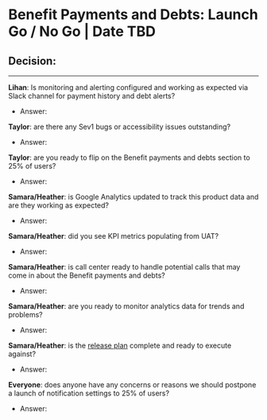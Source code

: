 # Benefit Payments and Debts: Launch Go / No Go | Date TBD

## Decision: 

---

**Lihan**: Is monitoring and alerting configured and working as expected via Slack channel for payment history and debt alerts?
- Answer: 

**Taylor**: are there any Sev1 bugs or accessibility issues outstanding?
- Answer: 

**Taylor**: are you ready to flip on the Benefit payments and debts section to 25% of users?
- Answer: 

**Samara/Heather**: is Google Analytics updated to track this product data and are they working as expected?
- Answer: 

**Samara/Heather**: did you see KPI metrics populating from UAT?
- Answer: 

**Samara/Heather**: is call center ready to handle potential calls that may come in about the Benefit payments and debts?
- Answer: 

**Samara/Heather**: are you ready to monitor analytics data for trends and problems?
- Answer: 

**Samara/Heather**: is the [release plan](https://github.com/department-of-veterans-affairs/va.gov-team/blob/master/products/identity-personalization/my-va/payment-history/Release%20Plan/Payment%20Information%20-%20Release%20Plan.md) complete and ready to execute against?
- Answer: 

**Everyone**: does anyone have any concerns or reasons we should postpone a launch of notification settings to 25% of users?
- Answer: 
